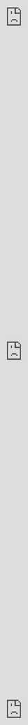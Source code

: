 # LaTeX

<div style="display: flex; justify-content: center;">
  <div style="position: relative; width: 100%; height: 0; padding-bottom: 75%;">
    <iframe
      src="https://www.youtube.com/embed/viLuhT2wNKk"
      style="position: absolute; top: 0; left: 0; width: 100%; height: 100%;"
      frameborder="0"
      allow="accelerometer; autoplay; clipboard-write; encrypted-media; gyroscope; picture-in-picture"
      allowfullscreen
    ></iframe>
  </div>
</div>

<div style="display: flex; justify-content: center;">
  <div style="width:80%; margin:0 auto;">
    <iframe
      src="https://www.youtube.com/embed/viLuhT2wNKk"
      style="position: absolute; top: 0; left: 0; width: 100%; height: 100%;"
      frameborder="0"
      allow="accelerometer; autoplay; clipboard-write; encrypted-media; gyroscope; picture-in-picture"
      allowfullscreen
    ></iframe>
  </div>
</div>




<iframe width="1128" height="635" src="https://www.youtube.com/embed/7ODISZK6fMA" title="intro tot tn1405" frameborder="0" allow="accelerometer; autoplay; clipboard-write; encrypted-media; gyroscope; picture-in-picture; web-share" referrerpolicy="strict-origin-when-cross-origin" allowfullscreen></iframe>


## Over LaTeX
LaTeX is een tekstverwerker, net als Microsoft Word. LaTeX brengt echter een aantal voordelen met zich mee die het ontzettend geschikt maakt om te gebruiken voor artikelen en verslagen.

In dit hoofdstuk leer je dan ook stap voor stap wat je nodig hebt om je eerste verslag in LaTeX te schrijven. Voor het schrijven zal gebruik worden gemaakt van [Overleaf](https://overleaf.com/), een online LaTeX editor. Houd wel in gedachte dat er meerdere alternatieven zijn voor Overleaf, zowel online als offline. Een voorbeeld van een goed alternatief voor de offline editor is TexStudio. En geavanceerder: je kunt Overleaf en Git aan [elkaar koppelen](https://www.overleaf.com/learn/how-to/Git_integration) en vervolgens werken in [VisualStudioCode](https://code.visualstudio.com/)...

```{tip}
Net als met Python geldt dat je het internet kunt raadplegen als je iets niet weet. Begin hierbij op Google, door bijvoorbeeld te zoeken naar "LaTeX" $+$ *datgene wat je wilt doen* (in het Engels). StackExchange komt vaak als een van de eerste resultaten. Dit is altijd een goede bron van informatie, waar vaak antwoorden staan op vragen waar jij ook mee zit. Ook ChatGPT kan goed helpen met LaTeX.
```

```{admonition} Opdracht: Overleaf account
:class: dropdown
Maak een account aan bij [Overleaf](https://overleaf.com/) . Dit kan met je NetID. Klik hiervoor op "Log in through your institution". Hiermee krijg je ook een gratis premium account.
```

## Opstarten van LaTeX
In deze Opdracht: zul je gebruik maken van een template van het practicum, zodat je niet zelf aan de opmaak hoeft te sleutelen. Voer de volgende Opdracht: uit om het practicum template verslag in Overleaf te laden.

```{admonition} Opdracht: Je eerste project
:class: dropdown
Download eerst het template verslag van IE-1 van Brightspace (de .zip file). Klik in Overleaf op new project en selecteer vervolgens upload project om het verslag wat je in van Brightspace hebt gehaald in Overleaf te zetten (zonder het .zip bestand uit te pakken). Je hebt nu je eerste LaTeX project geopend!
```

Een document schrijven in LaTeX is eigenlijk een beetje als programmeren. Je vertelt de computer wat hij moet doen met behulp van code, die vervolgens wordt *gecompileerd* tot een pdf.

## De preamble

<div style="display: flex; justify-content: center;">
  <div style="position: relative; width: 70%; height: 0; padding-bottom: 56.25%;">
    <iframe
      src="https://www.youtube.com/embed/WhKWGs7vQDw"
      style="position: absolute; top: 0; left: 0; width: 100%; height: 100%;"
      frameborder="0"
      allow="accelerometer; autoplay; clipboard-write; encrypted-media; gyroscope; picture-in-picture"
      allowfullscreen
    ></iframe>
  </div>
</div>



Een LaTeX document begint altijd met een preamble. In de preamble laad je packages in (net als Python), maak je de opmaak en begin je het document. In de preamble mag dus nog geen inhoudelijke tekst van je document. In het template verslag is er al een opmaak gemaakt en zijn er alvast een aantal packages ingeladen. Wil je later toch een andere opmaak? Om hiermee te beginnen zijn er online (bijvoorbeeld op Overleaf zelf) een hele hoop templates te vinden die je net als dit template kunt inladen in Overleaf.

Verder is het goed om te weten dat wanneer een regel voorafgaat met '%', de regel overgeslagen wordt door de compiler. Dit werkt hetzelfde als '#' in Python. Tenslotte, wanneer je iets hebt aangepast, kun je op de 'Recompile' knop klikken om en nieuw voorbeeld van je verslag te compileren.


```{admonition} Opdracht: Preamble
:class: dropdown
Voer de volgende Opdracht:en uit zodat je begrijpt wat de preamble precies doet:

1.  Zoek het command `\begin{document}` op in `main.tex` en verwijder deze tijdelijk. Doe hetzelfde voor `\end{document}`. Wat gebeurt er  als je het bestand opnieuw compileert?

2.  Zoek de plaats waar de packages ingeladen worden met het commando `\usepackage{}`. Waar zijn `graphicx` en `natbib` voor?

3.  Pas alles op het titelblad aan zodat de informatie voor jou klopt. Kijk hiervoor in de main.tex file en de title.tex file.
```

## Inhoud

<div style="display: flex; justify-content: center;">
  <div style="position: relative; width: 70%; height: 0; padding-bottom: 56.25%;">
    <iframe
      src="https://www.youtube.com/embed/ObuHb-SLB-8"
      style="position: absolute; top: 0; left: 0; width: 100%; height: 100%;"
      frameborder="0"
      allow="accelerometer; autoplay; clipboard-write; encrypted-media; gyroscope; picture-in-picture"
      allowfullscreen
    ></iframe>
  </div>
</div>


Nu de layout is gemaakt, kun je aan de slag met de inhoud. Het is belangrijk om een goede structuur in je document te hebben. Hiermee blijft je verslag overzichtelijk. In het template verslag is deze structuur gemaakt door middel van `\chapter` en `\section`. Hiermee creëer je hoofdstukken en secties.

```{admonition}  Opdracht: Toevoegen van een section
:class: dropdown
Splits het hoofdstuk resultaten en discussie in twee secties. Gebruik hiervoor het command `\section{}`. Wat gebeurt er als je `\section*{}` gebruikt?
```

Je kunt eenvoudig verwijzen naar de hoofdstukken en secties door ze te labelen. Dit doe je door het commando `\label{<<NAAM>>}` toe te voegen achter het commando voor je hoofdstuk of sectie. Vervolgens kun je in de tekst hiernaar verwijzen met het commando `\ref{<<NAAM>>}`.

```{admonition}  Opdracht: Toevoegen van verwijzing
:class: dropdown
Verwijs in je resultaten terug naar het hoofdstuk experimentele methode.
```

Om verder overzicht te houden is het handig om verschillende hoofdstukken in verschillende .tex bestanden te schrijven. Gebruik `\input` om deze hoofdstukken vervolgens in je hoofdbestand main.tex te zetten.

```{admonition}  Opdracht:
:class: dropdown
Maak een nieuw .tex bestand aan en noem deze 'Discussie'. Begin in dit bestand een nieuwe chapter met de naam conclusie. Voeg deze tenslotte toe aan je main.tex door gebruik te maken van het `\input{}` command.
```

```{tip}
Als je een nieuw .tex bestand maakt voor een nieuw hoofdstuk, zorg dan dat de naam geen spaties bevat. Dit kan errors in LaTeX opleveren.
```

## Formules

<div style="display: flex; justify-content: center;">
  <div style="position: relative; width: 70%; height: 0; padding-bottom: 56.25%;">
    <iframe
      src="https://www.youtube.com/embed/-XP2c4imluA"
      style="position: absolute; top: 0; left: 0; width: 100%; height: 100%;"
      frameborder="0"
      allow="accelerometer; autoplay; clipboard-write; encrypted-media; gyroscope; picture-in-picture"
      allowfullscreen
    ></iframe>
  </div>
</div>

Een van de grote voordelen van het gebruiken van LaTeX zijn formules. Formules komen in twee vormen: (1) Inline, door gebruik te maken van de enkele dollar tekens: `$y=4x$` of met `\(y=4x\)`. (2) Op een nieuwe regel door gebruik te maken van de environment equation: `\begin{equation}` & `\end{equation}`.

```{admonition} Opdracht: Maken van een formule
:class: dropdown
Neem een kijkje op [deze site](https://en.wikibooks.org/wiki/LaTeX/Mathematics). Zet de volgende formule als oefening in LaTeX. Het is hiervoor nodig dat je het package `amsmath` toevoegt aan de preamble. $f^{(n)}(a) = \frac{n!}{2\pi i}\oint_C \frac{f(z)}{(z-a)^{n+1}}\dd{z}$
```

```{tip}
Als je iets tussen haakjes wilt zetten gebruikt dan `\left ( ... \right )` om de grootte van de haakjes aan te laten passen aan de inhoud.

Bijvoorbeeld: 
$\begin{aligned}
    \text{zonder:} \hspace{1em}(\frac{1}{x})^2 && \text{met:} \hspace{1em} \left (\frac{1}{x}\right )^2
\end{aligned}$
```

Mocht je er niet direct uitkomen, dan kunnen de volgende sites wellicht helpen.
* https://www.codecogs.com/latex/eqneditor.php
* http://detexify.kirelabs.org
* https://mathpix.com/


```{admonition}  Opdracht: Formule maken
:class: dropdown
Maak de formule voor het doorrekenen van onzekerheden in je experiment in de volgende vorm en zet deze in je resultaten sectie: $$u(Z) = \sqrt{\left(\frac{\partial Z}{\partial A}\right)^2 u(A)^2 + \left(\frac{\partial Z}{\partial B}\right)^2 u(B)^2 + ...}$$ Probeer zowel de inline equation als de equation environment uit. Wat past hier het beste?
```

Wanneer je de equation environment gebruikt, kun je vergelijkingen net als secties labelen om er daarna naar te kunnen verwijzen. Het label plaats je in dit geval binnen de equation environment.

```{admonition}  Opdracht: Toevoegen van label
:class: dropdown
Voeg een label toe aan de formule voor het doorrekenen van onzekerheden en verwijs er naar terug.
```

```{tip}
Om het overzichtelijk te houden kun je de verschillende soorten labels laten voorgaan met prefixes. Bijvoorbeeld sec voor secties, eq voor equations, fig voor figuren en tab voor tabellen. Dit doe je door `\label{fig:<<xxx>>}`. Geef ook een naam die het duidelijk maakt voor jezelf waar je naar terug verwijst.
```

````{admonition} Voorbeeld
:class: dropdown, tip
Eerder zagen we dat we formules kunnen gebruiken in LaTeX. $\label{voorbeeld:fig:tudelft_logo}     A = b \cdot C \times D + E_{subscript} - F^{superscript} + \int_{0}^{1} x dx + \frac{\partial G}{\partial H} / \cos{I}$

Hieronder is de code weergeven die gebruikt is om het bovenstaande stuk tekst te krijgen.
```LaTeX
\begin{equation}\label{voorbeeld:fig:tudelft_logo}
  A = b \cdot C \cross D + E_{subscript} - F^{superscript} + \int_{0}^{1} x dx + \frac{\partial G}{\partial H} / \cos{I}
\end{equation}
```
````

## Tabellen

<div style="display: flex; justify-content: center;">
  <div style="position: relative; width: 70%; height: 0; padding-bottom: 56.25%;">
    <iframe
      src="https://www.youtube.com/embed/4Pcpdc1qwCI"
      style="position: absolute; top: 0; left: 0; width: 100%; height: 100%;"
      frameborder="0"
      allow="accelerometer; autoplay; clipboard-write; encrypted-media; gyroscope; picture-in-picture"
      allowfullscreen
    ></iframe>
  </div>
</div>


Tabellen zijn een van de dingen die wat lastiger zijn in LaTeX dan in bijvoorbeeld Word. De makkelijkste manier om een tabel te maken is de tabel te maken in Excel en deze te importeren met een online tool. Een voorbeeld van zo'n tool is: [table generator](http://www.tablesgenerator.com/latex_tables).

```{admonition}  Opdracht: Tabel maken
:class: dropdown
Zet je resultaten van het practicum in een tabel in de resultaten sectie. Vergeet je tabel geen label en een bovenschrift te geven!
```

````{admonition} Voorbeeld
:class: dropdown, tip
Het volgende stuk code

```LaTeX
\begin{table}[H]
  \centering
    \caption{Voorbeeld tabel}
    \begin{tabular}{|l||c r|}\hline
       $L \pm 0.2$ (cm) & $f_\textrm{blaas} \pm 3 $ (Hz) &
       $f_\textrm{comp} \pm 3$ (Hz) \\ \hline \hline
      39.5       & 211    & 214    \\ \hline
      36.5       & 229    & 231    \\ \hline
      33.5       & 250    & 252    \\ \hline
      30.5       & 275    & 277    \\ \hline
    \end{tabular}
    \label{latex_voorbeel_tabel}
\end{table}
```
geeft de tabel:
  ```{figure} Figures/LaTeX/Table.PNG
  ---
  width: 60%
  name: fig:LaTeX:Table
  ---
  ```

Hier is gebruik gemaakt van `|l||c r|` om de bepalen of een kolom, links, midden of rechts begint, de `|` wordt gebruikt om aan te geven waar een scheidingslijn komt. Het teken & wordt gebruikt om aan te geven wat het volgende element in een rij is en het commando `hline` wordt gebruikt om de horizontale lijnen te krijgen.
````

## Afbeeldingen

<div style="display: flex; justify-content: center;">
  <div style="position: relative; width: 70%; height: 0; padding-bottom: 56.25%;">
    <iframe
      src="https://www.youtube.com/embed/rP8g3DIjVx8"
      style="position: absolute; top: 0; left: 0; width: 100%; height: 100%;"
      frameborder="0"
      allow="accelerometer; autoplay; clipboard-write; encrypted-media; gyroscope; picture-in-picture"
      allowfullscreen
    ></iframe>
  </div>
</div>



In LaTeX kun je afbeeldingen toevoegen door gebruik te maken van het `figure` environment. Wanneer je dit environment gebruikt, voegt Overleaf automatisch de commando's toe waarmee je de afbeelding kunt inladen. De afbeelding zelf laad je in met het commando `\includegraphics`.

Om de grootte van de figuur te regelen, kun je de volgende optie aan je figuur toevoegen: `[width=0.75\textwidth]`. Met dit commando wordt de breedte van je figuur aangepast naar een fractie van de tekst breedte.


```{admonition}  Opdracht:
:class: dropdown
Voer de volgende Opdracht:en uit:

1.  Voeg de grafieken van de metingen tijdens het practicum toe als figuren in de resultaten sectie.

2.  Geef de figuren onderschriften.

3.  Refereer naar je figuur met `\(auto)ref{label}`.

4.  Varieer de grootte van je figuur en kijk wat het beste past.

Voor een extra uitdaging: Zet twee van je grafieken naast elkaar door gebruik te maken van `\subfigure{}`. Zorg ervoor dat beide afbeeldingen een eigen onderschrift hebben. Ook moet je totale figuur een onderschrift hebben.
```

> **Voorbeeld Afbeeldingen**\
> Om een figuur in te voegen kun je de volgende code gebruiken:
```LaTeX
  \begin{figure}
    \centering
        \includegraphics[width=0.5\linewidth]{Figures/logo.jpg}
        \caption{Het TU Delft logo}
        \label{voorbeeld:fig:tudelft_logo}
  \end{figure}
```
  
> Deze code geeft vervolgens als output:

```{figure} Figures/LaTeX/TUDlogo.PNG
---
width: 60%
name: fig:LaTeX:TUDlogo
---
```


```{tip}
Figuren worden het mooiste als je ze opslaat als .eps bestand. Omdat je plots dan worden opgeslagen als vector, blijft de resolutie behouden als je de grootte aanpast. Hiervoor moet je wel de package `epstopdf` laden.
```

## Plaats van tabellen en afbeeldingen

Zoals je misschien is opgevallen, komen de figuren en tabellen soms niet op de plaats terecht waar je ze bedoeld hebt. Het plaatsen van de figuren en tabellen, ook wel floats genoemd, gebeurt automatisch in LaTeX. De floats worden op de plaats gezet waar ze het beste passen in je document, zodat er zo min mogelijk witruimte ontstaat. Soms kan het handig zijn om echter zelf te bepalen waar de float terecht komt. Om dit te doen kun je zogenoemde placement specifiers gebruiken die je als optie toevoegt aan je environment:

        \begin{figure}[specifier]


```{admonition}  Opdracht:
:class: dropdown
Probeer de verschillende placement specifiers 'h', 't', 'b' en 'H' uit. Voor placement specifier 'H' heb je het package `\usepackage{float}` nodig.
```

## Samenvatting

Als je de documentclass report gebruikt: (dit kun je zien bij `\``documentclass{}` in de preamble) heeft een speciale environment voor de samenvatting. Deze ku je, net als de andere environments beginnen met het commando `\begin{environment}` en `\end{environment}`. Waarbij je in dit geval abstract gebruikt als environment. In het template is de samenvatting al gemaakt.

```{admonition}  Opdracht:
:class: dropdown
Schrijf een samenvatting over je afgelopen experiment op de goede plaats in het template verslag.
```

## Inhoudsopgave

Het maken van een inhoudsopgave gaat heel gemakkelijk in LaTeX. Wanneer je de commando's `\chapter`, `\section` en `\subsection` gebruikt, worden deze automatisch toegevoegd. Ook de paginanummers en namen van de kopjes worden automatisch geüpdate al je ze besluit te  veranderen. Om LaTeX de inhoudsopgave zelf te laten maken, gebruik je het commando `\tableofcontents`.

```{admonition}  Opdracht:
:class: dropdown
Zoek waar de inhoudsopgave gemaakt wordt in het LaTeX template. Verander vervolgens tijdelijk de naam van je kopjes en kijk wat er gebeurt in de inhoudsopgave.
```
## Referenties

[](https://youtu.be/0W8N_mNpVMk)Om een referentielijst te maken, gebruik je het package `natbib`. Dit package kun je gebruiken door `\usepackage{natbib}` toe te voegen aan je preamble. In het template is dit al voor je gedaan. De referenties zelf voeg je toe aan de bibliography file `bibliography.bib`. In het template staan een paar voorbeelden van hoe je een referentie in de bibliography file zet.

Om je bibliografie te laten werken moet je LaTeX vertellen hoe deze moet worden gestructureerd. Dit doe je moet het commando `\bibliographystyle{<<xxx>>}`. In de template is gekozen voor de stijl `unsrt`.

```{admonition}  Opdracht:
:class: dropdown
Refereer naar een bron in je verslag door eerst een referentie toe te voegen in de .bib file. Verwijs vervolgens naar deze bron met het commando `\cite{label}`. Kun je de referentie in je bestand vinden?
```

```{admonition}  Opdracht:
:class: dropdown
Zoek online welke stijlen er behalve unsrt nog meer zijn en verander de de stijl van je bibliografie tijdelijk.
```

Als je wilt verwijzen naar een bepaalde site, dan heb je het package `\usepackage{url}` nodig. De referentie in de .bib file ziet er als volgt uit:
```LaTeX
@misc{andor2016,
  author       = {Andor Technologies ltd},
  title        = {Zyla 5.5 sCMOS},
  howpublished = {\url{http://www.andor.com/scientific-cameras/neo-and-zyla-scmos-cameras/zyla-55-scmos}},
  note         = {retrieved June 9 2016},
  }
```

```{admonition}  Opdracht:
:class: dropdown
Voeg voor je verslag een referentie toe naar een site die je hebt gebruikt als bron.
```

## Verslag

```{admonition}  Opdracht:
:class: dropdown
Maak de rest van je verslag af in LaTeX.
```

## Extra: Tips

* Nieuwe pagina: `\newpage` or `\clearpage`
* Forceer een enter: `\\`
* Kijk een keer naar het commando `\autoref`
* Een handige tool voor het schrijven van vergelijkingen: [Mathpix](https://mathpix.com/)

Tot slot: Als je een error krijgt bij het compileren, zoek dan op internet naar je fout. Je bent vast niet de eerste (en de laatste) die met dat probleem zit.



